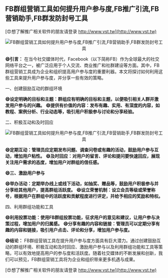 ## **FB群组营销工具如何提升用户参与度,FB推广引流,FB营销助手,FB群发防封号工具**

[😍想了解推广相关软件的朋友请登录 http://www.vst.tw](http://www.vst.tw)

 <center><img src="https://vst.tw/MP4/tuiguang/png/3.png" alt="FB群组营销工具如何提升用户参与度,FB推广引流,FB营销助手,FB群发防封号工具"></center>

**😄引言：**
在当今社交媒体时代，Facebook（以下简称FB）作为全球最大的社交网络平台之一，被广泛应用于个人交流、商业推广和社群建设等方面。其中，FB群组营销工具成为企业和组织提高用户参与度的重要利器。本文将探讨如何利用这些工具来提升用户参与度，并分享一些有效的策略。

一、创建鼓励互动的群组环境

**😄设定明确的目标和主题：群组应有明确的目标和主题，以便吸引相关人群并激发用户参与的兴趣。**
**😄提供有价值的内容：发布有趣、实用、有深度的内容，如教程、案例分析、行业动态等，吸引用户积极参与讨论和分享经验。**

二、积极互动和及时回应

 <center><img src="https://vst.tw/MP4/tuiguang/png/6.png" alt="FB群组营销工具如何提升用户参与度,FB推广引流,FB营销助手,FB群发防封号工具"></center>

**😄定期互动：管理员应定期发布问题、调查问卷或有趣的活动，鼓励用户参与互动，增加用户粘性。**
**😄及时回应：对用户的留言、评论和提问要快速回应，展现关注用户需求的态度，增加用户对群组的信任感。**

**😄三、激励用户参与**

**😄举办活动：定期举办线上或线下活动，如抽奖、赠品等，鼓励用户积极参与并分享给其他用户，提高群组活跃度。**
**😄设立荣誉机制：设立会员等级或荣誉称号，根据用户在群组中的活跃度和贡献程度进行评定，并给予相应的奖励和特权。**

四、利用群组功能和工具

**😄利用投票功能：使用FB群组投票功能，征求用户的意见和建议，让用户参与决策过程，增加用户的归属感。**
**😄分享有趣的内容和链接：管理员可以定期分享有趣的内容和链接，吸引用户点击、评论和分享，增加用户参与度。**

**😄结论：**
FB群组营销工具在提升用户参与度方面具有巨大潜力。通过创建鼓励互动的群组环境、积极互动和及时回应、激励用户参与以及利用群组功能和工具等策略，可以有效地提高用户的参与度和活跃度。随着社交媒体的不断发展和创新，我们可以预见，FB群组营销工具将为企业和组织带来更多机遇与成果。

[😍想了解推广相关软件的朋友请登录 http://www.vst.tw](http://www.vst.tw)



